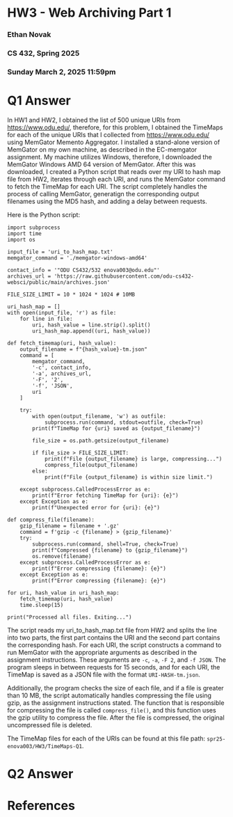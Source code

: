 # HW3 - Web Archiving Part 1
### Ethan Novak
### CS 432, Spring 2025
### Sunday March 2, 2025 11:59pm

# Q1 Answer
In HW1 and HW2, I obtained the list of 500 unique URIs from https://www.odu.edu/, therefore, for this problem, I obtained the TimeMaps for each of the unique URIs that I collected from https://www.odu.edu/ using MemGator Memento Aggregator. I installed a stand-alone version of MemGator on my own machine, as described in the EC-memgator assignment. My machine utilizes Windows, therefore, I downloaded the MemGator Windows AMD 64 version of MemGator. After this was downloaded, I created a Python script that reads over my URI to hash map file from HW2, iterates through each URI, and runs the MemGator command to fetch the TimeMap for each URI.  The script completely handles the process of calling MemGator, generatign the corresponding output filenames using the MD5 hash, and adding a delay between requests.  

Here is the Python script:

```
import subprocess
import time
import os

input_file = 'uri_to_hash_map.txt'
memgator_command = './memgator-windows-amd64' 

contact_info = '"ODU CS432/532 enova003@odu.edu"' 
archives_url = 'https://raw.githubusercontent.com/odu-cs432-websci/public/main/archives.json'

FILE_SIZE_LIMIT = 10 * 1024 * 1024 # 10MB

uri_hash_map = []
with open(input_file, 'r') as file:
    for line in file:
        uri, hash_value = line.strip().split()
        uri_hash_map.append((uri, hash_value))

def fetch_timemap(uri, hash_value):
    output_filename = f"{hash_value}-tm.json" 
    command = [
        memgator_command,
        '-c', contact_info,
        '-a', archives_url,
        '-F', '2',
        '-f', 'JSON',
        uri
    ]

    try:
        with open(output_filename, 'w') as outfile:
            subprocess.run(command, stdout=outfile, check=True)
        print(f"TimeMap for {uri} saved as {output_filename}")
        
        file_size = os.path.getsize(output_filename)
        
        if file_size > FILE_SIZE_LIMIT:
            print(f"File {output_filename} is large, compressing...")
            compress_file(output_filename)
        else:
            print(f"File {output_filename} is within size limit.")
            
    except subprocess.CalledProcessError as e:
        print(f"Error fetching TimeMap for {uri}: {e}")
    except Exception as e:
        print(f"Unexpected error for {uri}: {e}")

def compress_file(filename):
    gzip_filename = filename + '.gz'
    command = f'gzip -c {filename} > {gzip_filename}'
    try:
        subprocess.run(command, shell=True, check=True)
        print(f"Compressed {filename} to {gzip_filename}")
        os.remove(filename)
    except subprocess.CalledProcessError as e:
        print(f"Error compressing {filename}: {e}")
    except Exception as e:
        print(f"Error compressing {filename}: {e}")

for uri, hash_value in uri_hash_map:
    fetch_timemap(uri, hash_value)
    time.sleep(15)  

print("Processed all files. Exiting...")

```
The script reads my uri_to_hash_map.txt file from HW2 and splits the line into two parts, the first part contains the URI and the second part contains the corresponding hash. For each URI, the script constructs a command to run MemGator with the appropriate arguments as described in the assignment instructions.  These arguments are `-c`, `-a`, `-F 2`, and `-f JSON`. The program sleeps in between requests for 15 seconds, and for each URI, the TimeMap is saved as a JSON file with the format `URI-HASH-tm.json`. 

Additionally, the program checks the size of each file, and if a file is greater than 10 MB, the script automatically handles compressing the file using gzip, as the assignment instructions stated. The function that is responsible for compressing the file is called `compress_file()`, and this function uses the gzip utility to compress the file.  After the file is compressed, the original uncompressed file is deleted. 

The TimeMap files for each of the URIs can be found at this file path: `spr25-enova003/HW3/TimeMaps-Q1`. 

# Q2 Answer

# References
